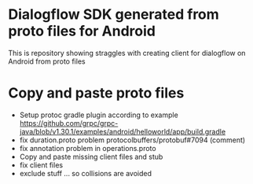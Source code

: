 # Dialogflow SDK generated from proto files for Android


This is repository showing straggles with creating client for dialogflow on Android from proto files

# Copy and paste proto files

* Setup protoc gradle plugin according to example https://github.com/grpc/grpc-java/blob/v1.30.1/examples/android/helloworld/app/build.gradle
* fix duration.proto problem protocolbuffers/protobuf#7094 (comment)
* fix annotation problem in operations.proto
* Copy and paste missing client files and stub
* fix client files
* exclude stuff ... so collisions are avoided


